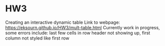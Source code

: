 # HW3
Creating an interactive dynamic table
Link to webpage: https://eksourn.github.io/HW3/mult-table.html
Currently work in progress, some errors include: last few cells in row header not showing up, first column not styled like first row
